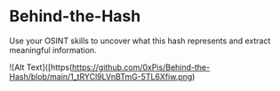 # Behind-the-Hash

Use your OSINT skills to uncover what this hash represents and extract meaningful information.

![Alt Text]([https(https://github.com/0xPis/Behind-the-Hash/blob/main/1_tRYCl9LVnBTmG-5TL6Xfiw.png)
